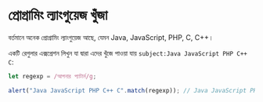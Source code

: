 # প্রোগ্রামিং ল্যাংগুয়েজ খুঁজা

বর্তমানে অনেক প্রোগ্রামিং ল্যাংগুয়েজ আছে, যেমন Java, JavaScript, PHP, C, C++।

একটি রেগুলার এক্সপ্রেশন লিখুন যা দ্বারা এদের খুঁজে পাওয়া যায় `subject:Java JavaScript PHP C++ C`:

```js
let regexp = /আপনার প্যাটার্ন/g;

alert("Java JavaScript PHP C++ C".match(regexp)); // Java JavaScript PHP C++ C
```
